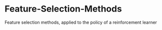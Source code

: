 # Feature-Selection-Methods
Feature selection methods, applied to the policy of a reinforcement learner
